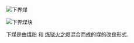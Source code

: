 ![下界煤](item:betterwithmods:material@1)

![下界煤块](block:betterwithmods:aesthetic@13)    

下煤是由[煤粉](carbon_dust.md) 和 [炼狱火之烬](hellfire_dust.md)混合而成的煤的改良形式.